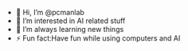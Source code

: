 - 👋 Hi, I’m @pcmanlab
- 👀 I’m interested in AI related stuff
- 🌱 I’m always learning new things
- ⚡ Fun fact:Have fun while using computers and AI

<!---
pcmanlab/pcmanlab is a ✨ special ✨ repository because its `README.md` (this file) appears on your GitHub profile.
You can click the Preview link to take a look at your changes.
--->
